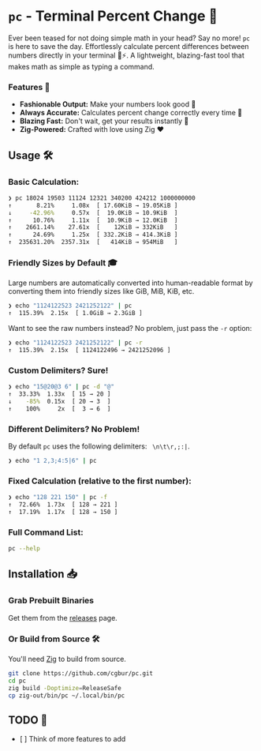# `pc` - Terminal Percent Change 🚀

Ever been teased for not doing simple math in your head? Say no more! `pc` is
here to save the day. Effortlessly calculate percent differences between
numbers directly in your terminal 🧮⚡. A lightweight, blazing-fast tool that
makes math as simple as typing a command.

### Features 🌟

- **Fashionable Output:** Make your numbers look good 🎩
- **Always Accurate:** Calculates percent change correctly every time 🎯
- **Blazing Fast:** Don't wait, get your results instantly 🚀
- **Zig-Powered:** Crafted with love using Zig ❤️

## Usage 🛠️

### Basic Calculation:

```sh
❯ pc 18024 19503 11124 12321 340200 424212 1000000000
↑       8.21%     1.08x  [ 17.60KiB → 19.05KiB ]
↓     -42.96%     0.57x  [  19.0KiB → 10.9KiB  ]
↑      10.76%     1.11x  [  10.9KiB → 12.0KiB  ]
↑    2661.14%    27.61x  [    12KiB → 332KiB   ]
↑      24.69%     1.25x  [ 332.2KiB → 414.3KiB ]
↑  235631.20%  2357.31x  [   414KiB → 954MiB   ]
```

### Friendly Sizes by Default 🎓

Large numbers are automatically converted into human-readable format by
converting them into friendly sizes like GiB, MiB, KiB, etc.

```sh
❯ echo "1124122523 2421252122" | pc
↑  115.39%  2.15x  [ 1.0GiB → 2.3GiB ]
```

Want to see the raw numbers instead? No problem, just pass the `-r` option:

```sh
❯ echo "1124122523 2421252122" | pc -r
↑  115.39%  2.15x  [ 1124122496 → 2421252096 ]
```

### Custom Delimiters? Sure!

```sh
❯ echo "15@20@3 6" | pc -d "@"
↑  33.33%  1.33x  [ 15 → 20 ]
↓    -85%  0.15x  [ 20 → 3  ]
↑    100%     2x  [  3 → 6  ]
```

### Different Delimiters? No Problem!

By default `pc` uses the following delimiters: ` \n\t\r,;:|`.

```sh
❯ echo "1 2,3;4:5|6" | pc
```

### Fixed Calculation (relative to the first number):

```sh
❯ echo "128 221 150" | pc -f
↑  72.66%  1.73x  [ 128 → 221 ]
↑  17.19%  1.17x  [ 128 → 150 ]
```

### Full Command List:

```sh
pc --help
```

## Installation 📥

### Grab Prebuilt Binaries

Get them from the [releases](https://github.com/cgbur/pc/releases) page.

### Or Build from Source 🛠️

You'll need [Zig](https://ziglang.org) to build from source.

```sh
git clone https://github.com/cgbur/pc.git
cd pc
zig build -Doptimize=ReleaseSafe
cp zig-out/bin/pc ~/.local/bin/pc
```

## TODO 📝

- \[ \] Think of more features to add
